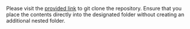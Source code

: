 Please visit the [provided link](https://github.com/cubiq/ComfyUI_InstantID) to git clone the repository. Ensure that you place the contents directly into the designated folder without creating an additional nested folder.
